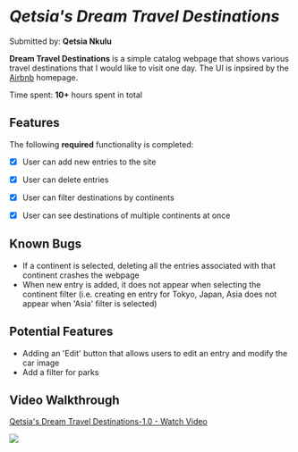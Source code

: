 # *Qetsia's Dream Travel Destinations*

Submitted by: **Qetsia Nkulu**

**Dream Travel Destinations** is a simple catalog webpage that shows various travel destinations that I would like to visit one day. 
The UI is inpsired by the [Airbnb](https://www.airbnb.com/) homepage.

Time spent: **10+** hours spent in total

## Features

The following **required** functionality is completed:

- [x] User can add new entries to the site 
- [x] User can delete entries
- [x] User can filter destinations by continents 
- [x] User can see destinations of multiple continents at once 


## Known Bugs
- If a continent is selected, deleting all the entries associated with that continent crashes the webpage 
- When new entry is added, it does not appear when selecting the continent filter (i.e. creating en entry for Tokyo, Japan, Asia does not appear when 'Asia' filter is selected)

## Potential Features 
- Adding an 'Edit' button that allows users to edit an entry and modify the car image 
- Add a filter for parks 


## Video Walkthrough
<div>
    <a href="https://www.loom.com/share/51df3c9422f44ddd8d4d29ebacd0031e">
      <p>Qetsia's Dream Travel Destinations-1.0 - Watch Video</p>
    </a>
    <a href="https://www.loom.com/share/51df3c9422f44ddd8d4d29ebacd0031e">
      <img style="max-width:300px;" src="https://cdn.loom.com/sessions/thumbnails/51df3c9422f44ddd8d4d29ebacd0031e-eba3bb1a7d92ebcc-full-play.gif">
    </a>
</div>









